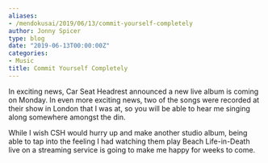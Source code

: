 ```yaml
---
aliases:
- /mendokusai/2019/06/13/commit-yourself-completely
author: Jonny Spicer
type: blog
date: "2019-06-13T00:00:00Z"
categories:
- Music
title: Commit Yourself Completely
---
```

In exciting news, Car Seat Headrest announced a new live album is coming on Monday. In even more exciting news, two of the songs were recorded at their show in London that I was at,
so you will be able to hear me singing along somewhere amongst the din.

While I wish CSH would hurry up and make another studio album, being able to tap into the feeling I had watching them play Beach Life-in-Death live on a streaming service is going to make me
happy for weeks to come.
